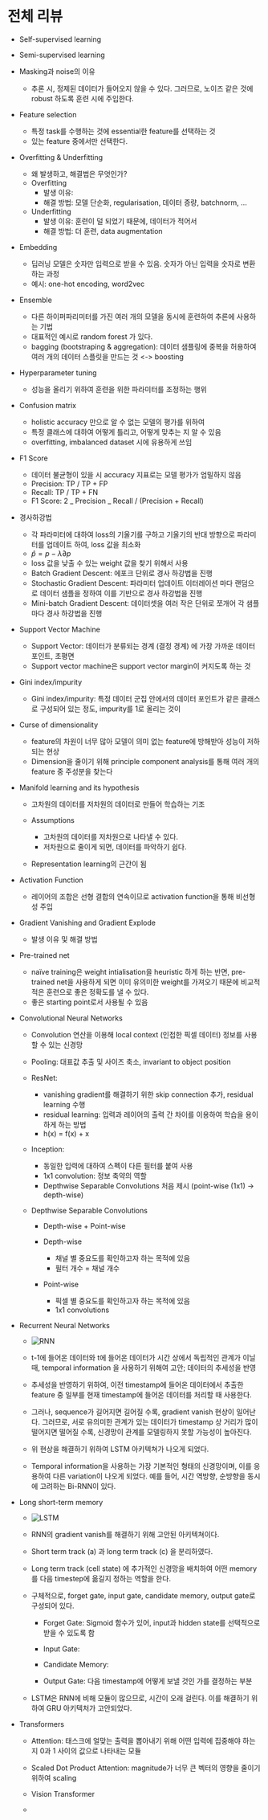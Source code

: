 # 전체 리뷰

- Self-supervised learning

- Semi-supervised learning

- Masking과 noise의 이유
  
  - 추론 시, 정제된 데이터가 들어오지 않을 수 있다. 그러므로, 노이즈 같은 것에 robust 하도록 훈련 시에 주입한다.

- Feature selection
  
  - 특정 task를 수행하는 것에 essential한 feature를 선택하는 것
  - 있는 feature 중에서만 선택한다.

- Overfitting & Underfitting
  
  - 왜 발생하고, 해결법은 무엇인가?
  - Overfitting
    - 발생 이유:
    - 해결 방법: 모델 단순화, regularisation, 데이터 증량, batchnorm, ...
  - Underfitting
    - 발생 이유: 훈련이 덜 되었기 때문에, 데이터가 적어서
    - 해결 방법: 더 훈련, data augmentation

- Embedding
  
  - 딥러닝 모델은 숫자만 입력으로 받을 수 있음. 숫자가 아닌 입력을 숫자로 변환하는 과정
  - 예시: one-hot encoding, word2vec

- Ensemble
  
  - 다른 하이퍼파리미터를 가진 여러 개의 모델을 동시에 훈련하여 추론에 사용하는 기법
  - 대표적인 예시로 random forest 가 있다.
  - bagging (bootstraping & aggregation): 데이터 샘플링에 중복을 허용하여 여러 개의 데이터 스플릿을 만드는 것 <-> boosting

- Hyperparameter tuning
  
  - 성능을 올리기 위하여 훈련을 위한 파라미터를 조정하는 행위

- Confusion matrix
  
  - holistic accuracy 만으로 알 수 없는 모델의 평가를 위하여
  - 특정 클래스에 대하여 어떻게 틀리고, 어떻게 맞추는 지 알 수 있음
  - overfitting, imbalanced dataset 시에 유용하게 쓰임
* F1 Score
  
  - 데이터 불균형이 있을 시 accuracy 지표로는 모델 평가가 엄밀하지 않음
  - Precision: TP / TP + FP
  - Recall: TP / TP + FN
  - F1 Score: 2 _ Precision _ Recall / (Precision + Recall)

* 경사하강법
  
  - 각 파라미터에 대하여 loss의 기울기를 구하고 기울기의 반대 방향으로 파라미터를 업데이트 하여, loss 값을 최소화
  - $\hat{p} = p - \lambda \partial p$
  - loss 값을 낮출 수 있는 weight 값을 찾기 위해서 사용
  - Batch Gradient Descent: 에포크 단위로 경사 하강법을 진행
  - Stochastic Gradient Descent: 파라미터 업데이트 이터레이션 마다 랜덤으로 데이터 샘플을 정하여 이를 기반으로 경사 하강법을 진행
  - Mini-batch Gradient Descent: 데이터셋을 여러 작은 단위로 쪼개어 각 샘플마다 경사 하강법을 진행

* Support Vector Machine
  
  - Support Vector: 데이터가 분류되는 경계 (결정 경계) 에 가장 가까운 데이터 포인트, 초평면
  - Support vector machine은 support vector margin이 커지도록 하는 것

* Gini index/impurity
  
  - Gini index/impurity: 특정 데이터 군집 안에서의 데이터 포인트가 같은 클래스로 구성되어 있는 정도, impurity를 1로 올리는 것이

* Curse of dimensionality
  
  - feature의 차원이 너무 많아 모델이 의미 없는 feature에 방해받아 성능이 저하되는 현상
  - Dimension을 줄이기 위해 principle component analysis를 통해 여러 개의 feature 중 주성분을 찾는다

* Manifold learning and its hypothesis
  
  - 고차원의 데이터를 저차원의 데이터로 만들어 학습하는 기조
  
  - Assumptions
    
    - 고차원의 데이터를 저차원으로 나타낼 수 있다.
    - 저차원으로 줄이게 되면, 데이터를 파악하기 쉽다.
  
  - Representation learning의 근간이 됨

* Activation Function
  
  - 레이어의 조합은 선형 결합의 연속이므로 activation function을 통해 비선형성 주입

* Gradient Vanishing and Gradient Explode
  
  - 발생 이유 및 해결 방법

* Pre-trained net
  
  - naïve training은 weight intialisation을 heuristic 하게 하는 반면, pre-trained net을 사용하게 되면 이미 유의미한 weight를 가져오기 때문에 비교적 적은 훈련으로 좋은 정확도를 낼 수 있다.
  - 좋은 starting point로서 사용될 수 있음

* Convolutional Neural Networks
  
  - Convolution 연산을 이용해 local context (인접한 픽셀 데이터) 정보를 사용할 수 있는 신경망
  
  - Pooling: 대표값 추출 및 사이즈 축소, invariant to object position
  
  - ResNet:
    
    - vanishing gradient를 해결하기 위한 skip connection 추가, residual learning 수행
    - residual learning: 입력과 레이어의 출력 간 차이를 이용하여 학습을 용이하게 하는 방법
    - h(x) = f(x) + x
  
  - Inception:
    
    - 동일한 입력에 대하여 스펙이 다른 필터를 붙여 사용
    - 1x1 convolution: 정보 축약의 역할
    - Depthwise Separable Convolutions 처음 제시 (point-wise (1x1) -> depth-wise)
  
  - Depthwise Separable Convolutions
    
    - Depth-wise + Point-wise
    
    - Depth-wise
      
      - 채널 별 중요도를 확인하고자 하는 목적에 있음
      - 필터 개수 = 채널 개수
    
    - Point-wise
      
      - 픽셀 별 중요도를 확인하고자 하는 목적에 있음
      - 1x1 convolutions
- Recurrent Neural Networks
  
  - ![RNN](https://stanford.edu/~shervine/teaching/cs-230/illustrations/description-block-rnn-ltr.png?74e25518f882f8758439bcb3637715e5)
  
  - t-1에 들어온 데이터와 t에 들어온 데이터가 시간 상에서 독립적인 관계가 이닐 때, temporal information 을 사용하기 위해여 고안; 데이터의 추세성을 반영
  
  - 추세성을 반영하기 위하여, 이전 timestamp에 들어온 데이터에서 추출한 feature 중 일부를 현재 timestamp에 들어온 데이터를 처리할 때 사용한다.
  
  - 그러나, sequence가 길어지면 길어질 수록, gradient vanish 현상이 일어난다. 그러므로, 서로 유의미한 관계가 있는 데이터가 timestamp 상 거리가 많이 떨어지면 떨어질 수록, 신경망이 관계를 모델링하지 못할 가능성이 높아진다.
  
  - 위 현상을 해결하기 위하여 LSTM 아키텍쳐가 나오게 되었다.
  
  - Temporal information을 사용하는 가장 기본적인 형태의 신경망이며, 이를 응용하여 다른 variation이 나오게 되었다. 예를 들어, 시간 역방향, 순방향을 동시에 고려하는 Bi-RNN이 있다.
* Long short-term memory
  
  - ![LSTM](https://upload.wikimedia.org/wikipedia/commons/thumb/9/93/LSTM_Cell.svg/1200px-LSTM_Cell.svg.png)
  
  - RNN의 gradient vanish를 해결하기 위해 고안된 아키텍쳐이다.
  
  - Short term track (a) 과 long term track (c) 을 분리하였다.
  
  - Long term track (cell state) 에 추가적인 신경망을 배치하여 어떤 memory를 다음 timestep에 옮길지 정하는 역할을 한다.
  
  - 구체적으로, forget gate, input gate, candidate memory, output gate로 구성되어 있다.
    
    - Forget Gate: Sigmoid 함수가 있어, input과 hidden state를 선택적으로 받을 수 있도록 함
    
    - Input Gate:
    
    - Candidate Memory:
    
    - Output Gate: 다음 timestamp에 어떻게 보낼 것인 가를 결정하는 부분
  
  - LSTM은 RNN에 비해 모듈이 많으므로, 시간이 오래 걸린다. 이를 해결하기 위하여 GRU 아키텍처가 고안되었다.
- Transformers
  
  - Attention: 태스크에 얼맞는 출력을 뽑아내기 위해 어떤 입력에 집중해야 하는지 0과 1 사이의 값으로 나타내는 모듈
  
  - Scaled Dot Product Attention: magnitude가 너무 큰 벡터의 영향을 줄이기 위하여 scaling
  
  - Vision Transformer
  
  - 
